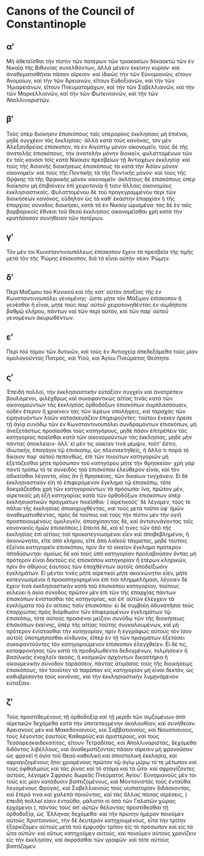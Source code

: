 
<h1>Canons of the Council of Constantinople</h1>

<h2>α′</h2>
<p>Μὴ ἀθετεῖσθαι τὴν πίστιν τῶν πατέρων τῶν τριακοσίων δέκαοκτὼ τῶν ἐν Νικαίᾳ τῆς Βιθυνίας συνελθόντων, ἀλλὰ μένειν ἐκείνην κυρίαν· καὶ ἀναθεματισθῆναι πᾶσαν αἵρεσιν· καὶ ἰδικῶς τὴν τῶν Εὐνομιανῶν, εἴτουν Ἀνομοίων, καὶ τὴν τῶν Ἀρειανῶν, εἴτουν Εὐδοξιανῶν, καὶ τὴν τῶν Ἡμιαρειάνων, εἴτουν Πνευματομάχων, καὶ τὴν τῶν Σαβελλιανῶν, καὶ τὴν τῶν Μαρκελλιανῶν, καὶ τὴν τῶν Φωτεινιανῶν, καὶ τὴν τῶν Ἀπολλιναριστῶν.</p>
<h2>β′</h2>
<p>Τοὺς ὑπὲρ διοίκησιν ἐπισκόπους ταῖς ὑπερορίοις ἐκκλησίαις μὴ ἐπιέναι, μηδὲ συγχέειν τὰς ἐκκλησίας· ἀλλὰ κατὰ τοὺς κανόνας, τὸν μὲν Ἀλεξανδρείας ἐπίσκοπον, τὰ ἐν Αἰγύπτῳ μόνον οἰκονομεῖν, τοὺς δὲ τῆς ἀνατολῆς ἐπισκόπους, τὴν ἀνατολὴν μόνην διοικεῖν, φυλαττομένων τῶν ἐν τοῖς κανόσι τοῖς κατὰ Νίκαιαν πρεσβείων τῇ Ἀντιοχέων ἐκκλησίᾳ· καὶ τοὺς τῆς Ἀσιανῆς διοικήσεως ἐπισκόπους τὰ κατὰ τὴν Ἀσίαν μόνον οἰκονομεῖν· καὶ τοὺς τῆς Ποντικῆς τὰ τῆς Ποντικῆς μόνον· καὶ τοὺς τῆς Θρᾴκης τὰ τῆς Θρᾳκικῆς μόνον οἰκονομεῖν· ἀκλήτους δὲ ἐπισκόπους ὑπὲρ διοίκησιν μὴ ἐπιβαίνειν ἐπὶ χειροτονίᾳ ἤ τισιν ἄλλαις οἰκονομίαις ἐκκλησιαστικαῖς. Φυλαττομένου δὲ τοῦ προγεγραμμένου περὶ τῶν διοικήσεων κανόνος, εὔδηλον ὡς τὰ καθ᾿ ἑκάστην ἐπαρχίαν ἡ τῆς ἐπαρχίας σύνοδος διοικήσει, κατὰ τὰ ἐν Νικαίᾳ ὡρισμένα· τὰς δὲ ἐν τοῖς βαρβαρικοῖς ἔθνεσι τοῦ Θεοῦ ἐκκλησίας οἰκονομεῖσθαι χρὴ κατὰ τὴν κρατήσασαν συνήθειαν τῶν πατέρων.</p>
<h2>γ′</h2>
<p>Τὸν μέν τοι Κωνσταντινουπόλεως ἐπίσκοπον ἔχειν τὰ πρεσβεῖα τῆς τιμῆς μετὰ τὸν τῆς Ῥώμης ἐπίσκοπον, διὰ τὸ εἶναι αὐτὴν νέαν Ῥώμην.</p>
<h2>δ′</h2>
<p>Περὶ Μαξίμου τοῦ Κυνικοῦ καὶ τῆς κατ᾿ αὐτὸν ἀταξίας τῆς ἐν Κωνσταντινουπόλει γενομένης· ὥστε μήτε τὸν Μάξιμον ἐπίσκοπον ἢ γενέσθαι ἢ εἶναι, μήτε τοὺς παρ᾿ αὐτοῦ χειροτονηθέντας ἐν οἱῳδήποτε βαθμῷ κλήρου, πάντων καὶ τῶν περὶ αὐτὸν, καὶ τῶν παρ᾿ αὐτοῦ γενομένων ἀκυρωθέντων.</p>
<h2>ε′</h2>
<p>Περὶ τοῦ τόμου τῶν δυτικῶν, καὶ τοὺς ἐν Ἀντιοχείᾳ ἀπεδεξάμεθα τοὺς μίαν ὁμολογοῦντας Πατρὸς, καὶ Υἱοῦ, καὶ Ἁγίου Πνεύματος Θεότητα.</p>
<h2>ς′</h2>
<p>Ἐπειδὴ πολλοὶ, τὴν ἐκκλησιαστικὴν εὐταξίαν συγχεῖν καὶ ἀνατρέπειν βουλόμενοι, φιλέχθρως καὶ συκοφαντικὼς αἰτίας τινὰς κατὰ τῶν οἰκονομούντων τάς ἐκκλησίας ὀρθοδόξων ἐπισκόπων συμπλάσσουσιν, οὐδὲν ἕτερον ἢ χραίνειν τὰς τῶν ἱερέων ὑπολήψεις, καὶ ταραχὰς τῶν εἰρηνευόντων λαῶν κατασκευάζειν ἐπιχειροῦντες· τούτου ἕνεκεν ἤρεσε τῇ ἁγίᾳ συνόδῳ τῶν ἐν Κωνσταντινουπόλει συνδραμόντων ἐπισκόπων, μὴ ἀνεξετάστως προσίεσθαι τοὺς κατηγόρους, μηδὲ πᾶσιν ἐπιτρέπειν τάς κατηγορίας ποιεῖσθαι κατὰ τῶν οἰκονομούντων τὰς ἐκκλησίας, μηδὲ μὴν πάντας ἀποκλείειν· ἀλλ᾿ εἰ μέν τις οἰκείαν τινὰ μέμψιν, τοῦτ’ ἔστιν, ἰδιωτικήν, ἐπαγάγοι τῷ ἐπισκόπῳ, ὡς πλεονεκτηθείς, ἢ ἄλλο τι παρὰ τὸ δίκαιον παρ᾿ αὐτοῦ πεπονθώς, ἐπὶ τῶν τοιούτων κατηγοριῶν μὴ ἐξετάζεσθαι μήτε πρόσωπον τοῦ κατηγόρου μήτε τὴν θρησκείαν· χρὴ γὰρ παντὶ τρόπῳ τό τε συνειδὸς τοῦ ἐπισκόπου ἐλεύθερον εἶναι, καὶ τὸν ἀδικεῖσθαι λέγοντα, οἵας ἂν ᾖ θρησκείας, τῶν δικαίων τυγχάνειν. Εἰ δὲ ἐκκλησιαστικὸν εἴη τὸ ἐπιφερόμενον ἔγκλημα τῷ ἐπισκόπῳ, τότε δοκιμάζεσθαι χρὴ τῶν κατηγορούντων τὰ πρόσωπα· ἵνα, πρῶτον μὲν, αἱρετικοῖς μὴ ἐξῇ κατηγορίας κατὰ τῶν ὀρθοδόξων ἐπισκόπων ὑπὲρ ἐκκλησιαστικῶν πραγμάτων ποιεῖσθαι· ( αἱρετικοὺς’ δὲ λέγομεν, τούς τε πάλαι τῆς ἐκκλησίας ἀποκηρυχθέντας, καὶ τοὺς μετὰ ταῦτα ὑφ᾿ ἡμῶν ἀναθεματισθέντας, πρὸς δὲ τούτοις καὶ τοὺς τὴν πίστιν μὲν τὴν ὑγιῆ προσποιουμένους ὁμολογεῖν, ἀποσχίσαντας δέ, καὶ ἀντισυνάγοντας τοῖς κανονικοῖς ἡμῶν ἐπισκόποις.) ἔπειτα δέ, καὶ εἴ τινες τῶν ἀπὸ τῆς ἐκκλησίας ἐπὶ αἰτίαις τισὶ προκατεγνωσμένοι εἶεν καὶ ἀποβεβλημένοι, ἢ ἀκοινώνητοι, εἴτε ἀπὸ κλήρου, εἴτε ἀπὸ λαϊκοῦ τάγματος, μηδὲ τούτοις ἐξεῖναι κατηγορεῖν ἐπισκόπου, πρὶν ἂν τὸ οἰκεῖον ἔγκλημα πρότερον ἀποδύσωνται· ὁμοίως δὲ καὶ τοὺς ὑπὸ κατηγορίαν προλαβοῦσαν ὄντας μὴ πρότερον εἶναι δεκτοὺς εἰς ἐπισκόπου κατηγορίαν ἢ ἑτέρων κληρικῶν, πρὶν ἂν ἀθῴους ἑαυτοὺς τῶν ἐπαχθέντων αὐτοῖς ἀποδείξωσιν ἐγκλημάτων. Εἰ μέντοι τινὲς μήτε αἱρετικοί μήτε ἀκοινώνητοι εἶεν, μήτε κατεγνωσμένοι ἢ προκατηγορημένοι ἐπί τισι πλημμελήμασι, λέγοιεν δὲ ἔχειν τινὰ ἐκκλησιαστικὴν κατὰ τοῦ ἐπισκόπου κατηγορίαν, τούτους κελεύει ἡ ἁγία σύνοδος πρῶτον μὲν ἐπὶ τῶν τῆς ἐπαρχίας πάντων ἐπισκόπων ἐνίστασθαι τάς κατηγορίας, καὶ ἐπ᾿ αὐτῶν ἐλέγχειν τὰ ἐγκλήματα τοῦ ἐν αἰτίαις τισὶν ἐπισκόπου· εἰ δὲ συμβαίη ἀδυνατῆσαι τοὺς ἐπαρχιώτας πρὸς διόρθωσιν τῶν ἐπιφερομένων ἐγκλημάτων τῷ ἐπισκόπῳ, τότε αὐτοὺς προσιέναι μείζονι συνόδῳ τῶν τῆς διοικήσεως ἐπισκόπων ἐκείνης, ὑπὲρ τῆς αἰτίας ταύτης συγκαλουμένων, καὶ μὴ πρότερον ἐνίστασθαι τὴν κατηγορίαν, πρὶν ἢ ἐγγράφως αὐτοὺς τὸν ἴσον αὐτοῖς ὑποτιμήσασθαι κίνδυνον, εἴπερ ἐν τῇ τῶν πραγμάτων ἐξετάσει συκοφαντοῦντες τὸν κατηγορούμενον ἐπίσκοπον ἐλεγχθεῖεν. Εἰ δέ τις, καταφρονήσας τῶν κατὰ τὰ προδηλωθέντα δεδογμένων, τολμήσειεν ἢ βασιλικὰς ἐνοχλεῖν ἀκοάς, ἢ κοσμικῶν ἀρχόντων δικαστήρια ἢ οἰκουμενικὴν σύνοδον ταράσσειν, πάντας ἀτιμάσας τοὺς τῆς διοικήσεως ἐπισκόπους, τὸν τοιοῦτον τὸ παράπαν εἰς κατηγορίαν μὴ εἶναι δεκτόν, ὡς καθυβρίσαντα τοὺς κανόνας, καὶ τὴν ἐκκλησιαστικὴν λυμῃνάμενον εὐταξίαν.</p>
<h2>ζ′</h2>
<p>Τοὺς προστιθεμένους τῇ ὀρθοδοξίᾳ καὶ τῇ μερίδι τῶν σῳζομένων ἀπὸ αἱρετικῶν δεχόμεθα κατὰ τὴν ὑποτεταγμένην ἀκολουθίαν, καὶ συνήθειαν. Ἀρειανοὺς μὲν καὶ Μακεδονιανούς, καὶ Σαββατιανούς, καὶ Ναυατιανούς, τοὺς λέγοντας ἑαυτοὺς Καθαροὺς καὶ ἀριστερούς, καὶ τοὺς Τεσσαρεσκαιδεκατίτας, εἴτουν Τετραδίτας, καὶ Ἀπολλιναριστάς, δεχόμεθα διδόντας λιβέλλους, καὶ ἀναθεματίζοντας πᾶσαν αἵρεσιν μὴ φρονοῦσαν ὡς φρονεῖ ἡ ἁγία τοῦ Θεοῦ καθολικὴ καὶ ἀποστολικὴ ἐκκλησία, καὶ σφραγιζομένους ἤτοι χριομένους πρῶτον τῷ ἁγίῳ μύρῳ τό τε μέτωπον καὶ τοὺς ὀφθαλμοὺς καὶ τὰς ῥίνας καὶ τὸ στόμα καὶ τὰ ὦτα· καὶ σφραγίζοντες αὐτούς, λέγομεν Σφραγὶς δωρεᾶς Πνεύματος Ἁγίου’. Εὐνομιανοὺς μέν τοι τοὺς εἰς μίαν κατάδυσιν βαπτιζομένους, καὶ Μοντανιστάς τοὺς ἐνταῦθα λεγομένους Φρύγας, καὶ Σαβελλιανούς τοὺς υἱοπατορίαν διδάσκοντας, καὶ ἕτερά τινα καὶ χαλεπὰ ποιοῦντας, καὶ τὰς ἄλλας πάσας αἱρέσεις, ( ἐπειδὴ πολλοί εἰσιν ἐνταῦθα, μάλιστα οἱ ἀπὸ τῶν Γαλατῶν χώρας ἐρχόμενοι ), πάντας τοὺς ἀπ᾿ αὐτῶν θέλοντας προστίθεσθαι τῇ ὀρθοδοξίᾳ, ὡς Ἕλληνας δεχόμεθα· καὶ τὴν πρώτην ἡμέραν ποιοῦμεν αὐτοὺς Χριστιανούς, τὴν δὲ δευτέραν κατηχουμένους, εἶτα τὴν τρίτην ἐξορκίζομεν αὐτούς μετὰ τοῦ ἐμφυσᾷν τρίτον εἰς τὸ πρόσωπον καὶ εἰς τὰ ὦτα αὐτῶν· καὶ οὕτως κατηχοῦμεν αὐτούς, καὶ ποιοῦμεν αὐτοὺς χρονίζειν εἰς τὴν ἐκκλησίαν, καὶ ἀκροᾶσθαι τῶν γραφῶν· καὶ τότε αὐτοὺς βαπτίζομεν.</p>
